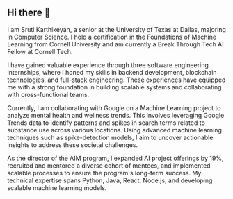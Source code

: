 ## Hi there 👋

I am Sruti Karthikeyan, a senior at the University of Texas at Dallas, majoring in Computer Science. I hold a certification in the Foundations of Machine Learning from Cornell University and am currently a Break Through Tech AI Fellow at Cornell Tech.

I have gained valuable experience through three software engineering internships, where I honed my skills in backend development, blockchain technologies, and full-stack engineering. These experiences have equipped me with a strong foundation in building scalable systems and collaborating with cross-functional teams.

Currently, I am collaborating with Google on a Machine Learning project to analyze mental health and wellness trends. This involves leveraging Google Trends data to identify patterns and spikes in search terms related to substance use across various locations. Using advanced machine learning techniques such as spike-detection models, I aim to uncover actionable insights to address these societal challenges.

As the director of the AIM program, I expanded AI project offerings by 19%, recruited and mentored a diverse cohort of mentees, and implemented scalable processes to ensure the program's long-term success. My technical expertise spans Python, Java, React, Node.js, and developing scalable machine learning models.


<!--
**srutiswathi/srutiswathi** is a ✨ _special_ ✨ repository because its `README.md` (this file) appears on your GitHub profile.

Here are some ideas to get you started:

- 🔭 I’m currently working on ...
- 🌱 I’m currently learning ...
- 👯 I’m looking to collaborate on ...
- 🤔 I’m looking for help with ...
- 💬 Ask me about ...
- 📫 How to reach me: ...
- 😄 Pronouns: ...
- ⚡ Fun fact: ...
-->
